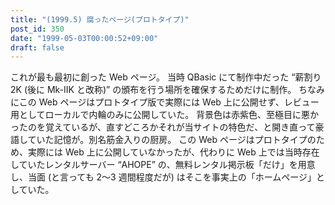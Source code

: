```yaml
---
title: "(1999.5) 腐ったページ(プロトタイプ)"
post_id: 350
date: "1999-05-03T00:00:52+09:00"
draft: false
---
```



これが最も最初に創った Web ページ。 当時 QBasic にて制作中だった “薪割り 2K (後に Mk-IIK と改称)” の頒布を行う場所を確保するためだけに制作。 ちなみにこの Web ページはプロトタイプ版で実際には Web 上に公開せず、レビュー用としてローカルで内輪のみに公開していた。  背景色は赤紫色、至極目に悪かったのを覚えているが、直すどころかそれが当サイトの特色だ、と開き直って豪語していた記憶が。別名筋金入りの厨房。 この Web ページはプロトタイプのため、実際には Web 上に公開していなかったが、代わりに Web 上では当時存在していたレンタルサーバー “AHOPE” の、無料レンタル掲示板「だけ」を用意し、当面 (と言っても 2～3 週間程度だが) はそこを事実上の「ホームページ」としていた。
